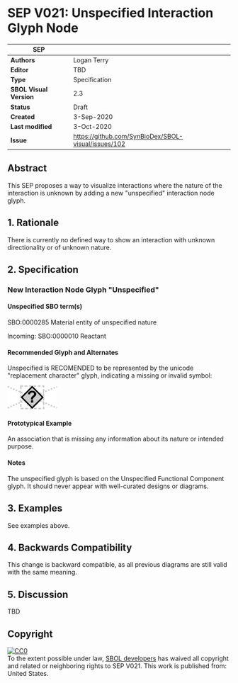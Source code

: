 # SEP V021: Unspecified Interaction Glyph Node

| SEP | |
| --- | --- |
| **Authors** | Logan Terry |
| **Editor** | TBD |
| **Type** | Specification |
| **SBOL Visual Version** | 2.3 |
| **Status** | Draft |
| **Created** | 3-Sep-2020 |
| **Last modified** | 3-Oct-2020 |
| **Issue**         | https://github.com/SynBioDex/SBOL-visual/issues/102 |


## Abstract

This SEP proposes a way to visualize interactions where the nature of the interaction is unknown by adding a new "unspecified" interaction node glyph.

## 1. Rationale <a name="rationale"></a>

There is currently no defined way to show an interaction with unknown directionality or of unknown nature.

## 2. Specification <a name="specification"></a>

### New Interaction Node Glyph "Unspecified"

#### Unspecified SBO term(s)
SBO:0000285 Material entity of unspecified nature

Incoming: SBO:0000010 Reactant

#### Recommended Glyph and Alternates
Unspecified is RECOMENDED to be represented by the unicode "replacement character" glyph, indicating a missing or invalid symbol:

![glyph specification](../Glyphs/InteractionNodes/unspecified/unspecified-glyph-specification.png)

#### Prototypical Example

An association that is missing any information about its nature or intended purpose.

#### Notes
The unspecified glyph is based on the Unspecified Functional Component glyph. It should never appear with well-curated designs or diagrams.


## 3. Examples <a name='example'></a>

See examples above.

## 4. Backwards Compatibility <a name='compatibility'></a>

This change is backward compatible, as all previous diagrams are still valid with the same meaning.

## 5. Discussion <a name='discussion'></a>

TBD

## Copyright <a name='copyright'></a>

<p xmlns:dct="http://purl.org/dc/terms/" xmlns:vcard="http://www.w3.org/2001/vcard-rdf/3.0#">
  <a rel="license"
     href="http://creativecommons.org/publicdomain/zero/1.0/">
    <img src="http://i.creativecommons.org/p/zero/1.0/88x31.png" style="border-style: none;" alt="CC0" />
  </a>
  <br />
  To the extent possible under law,
  <a rel="dct:publisher"
     href="sbolstandard.org">
    <span property="dct:title">SBOL developers</span></a>
  has waived all copyright and related or neighboring rights to
  <span property="dct:title">SEP V021</span>.
This work is published from:
<span property="vcard:Country" datatype="dct:ISO3166"
      content="US" about="sbolstandard.org">
  United States</span>.
</p>

